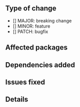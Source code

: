 ## Type of change

- [] MAJOR: breaking change
- [] MINOR: feature
- [] PATCH: bugfix

## Affected packages

<!--
- @roots/bud
- @roots/container
- @roots/bud-babel
-->

## Dependencies added

<!--
- [dependency](https://npmjs.com/roots/bud)
- ...
-->

## Issues fixed

<!--
- Fixes #1
- ...
-->

## Details

<!-- Describe your changes in as much detail as possible -->
